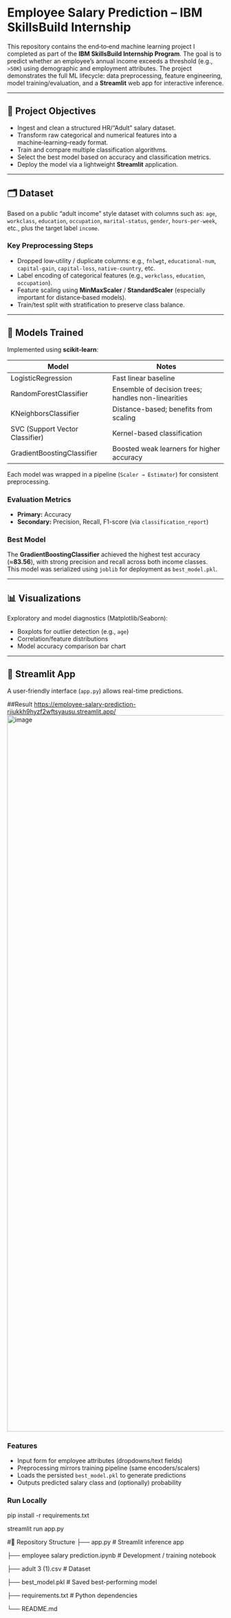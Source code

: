 # Employee Salary Prediction – IBM SkillsBuild Internship

This repository contains the end‑to‑end machine learning project I completed as part of the **IBM SkillsBuild Internship Program**. The goal is to predict whether an employee’s annual income exceeds a threshold (e.g., `>50K`) using demographic and employment attributes. The project demonstrates the full ML lifecycle: data preprocessing, feature engineering, model training/evaluation, and a **Streamlit** web app for interactive inference.

---

## 📌 Project Objectives
- Ingest and clean a structured HR/“Adult” salary dataset.
- Transform raw categorical and numerical features into a machine‑learning–ready format.
- Train and compare multiple classification algorithms.
- Select the best model based on accuracy and classification metrics.
- Deploy the model via a lightweight **Streamlit** application.

---

## 🗂 Dataset
Based on a public “adult income” style dataset with columns such as:
`age`, `workclass`, `education`, `occupation`, `marital-status`, `gender`, `hours-per-week`, etc., plus the target label `income`.

### Key Preprocessing Steps
- Dropped low‑utility / duplicate columns: e.g., `fnlwgt`, `educational-num`, `capital-gain`, `capital-loss`, `native-country`, etc.
- Label encoding of categorical features (e.g., `workclass`, `education`, `occupation`).
- Feature scaling using **MinMaxScaler** / **StandardScaler** (especially important for distance‑based models).
- Train/test split with stratification to preserve class balance.

---

## 🧠 Models Trained
Implemented using **scikit-learn**:

| Model | Notes |
|-------|------|
| LogisticRegression | Fast linear baseline |
| RandomForestClassifier | Ensemble of decision trees; handles non-linearities |
| KNeighborsClassifier | Distance-based; benefits from scaling |
| SVC (Support Vector Classifier) | Kernel-based classification |
| GradientBoostingClassifier | Boosted weak learners for higher accuracy |

Each model was wrapped in a pipeline (`Scaler → Estimator`) for consistent preprocessing.

### Evaluation Metrics
- **Primary:** Accuracy  
- **Secondary:** Precision, Recall, F1-score (via `classification_report`)

### Best Model
The **GradientBoostingClassifier** achieved the highest test accuracy (≈**83.56**), with strong precision and recall across both income classes.  
This model was serialized using `joblib` for deployment as `best_model.pkl`.

---

## 📊 Visualizations
Exploratory and model diagnostics (Matplotlib/Seaborn):
- Boxplots for outlier detection (e.g., `age`)
- Correlation/feature distributions
- Model accuracy comparison bar chart

---

## 🚀 Streamlit App
A user-friendly interface (`app.py`) allows real-time predictions.

##Result 
https://employee-salary-prediction-rjiukkh9hyzf2wftsyausu.streamlit.app/
<img width="2936" height="1664" alt="image" src="https://github.com/user-attachments/assets/899c830e-b514-47f7-8f3a-ffa0589f0af0" />


### Features
- Input form for employee attributes (dropdowns/text fields)
- Preprocessing mirrors training pipeline (same encoders/scalers)
- Loads the persisted `best_model.pkl` to generate predictions
- Outputs predicted salary class and (optionally) probability

### Run Locally

pip install -r requirements.txt

streamlit run app.py

#📁 Repository Structure
├── app.py                           # Streamlit inference app

├── employee salary prediction.ipynb # Development / training notebook

├── adult 3 (1).csv                  # Dataset

├── best_model.pkl                   # Saved best-performing model

├── requirements.txt                 # Python dependencies

└── README.md

